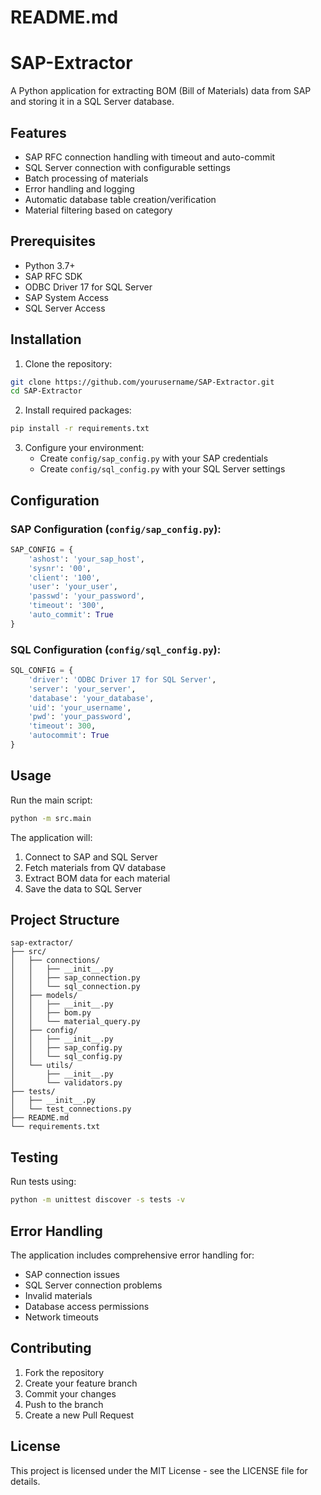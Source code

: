 # README.md

# SAP-Extractor

A Python application for extracting BOM (Bill of Materials) data from SAP and storing it in a SQL Server database.

## Features

- SAP RFC connection handling with timeout and auto-commit
- SQL Server connection with configurable settings
- Batch processing of materials
- Error handling and logging
- Automatic database table creation/verification
- Material filtering based on category

## Prerequisites

- Python 3.7+
- SAP RFC SDK
- ODBC Driver 17 for SQL Server
- SAP System Access
- SQL Server Access

## Installation

1. Clone the repository:
```bash
git clone https://github.com/yourusername/SAP-Extractor.git
cd SAP-Extractor
```

2. Install required packages:
```bash
pip install -r requirements.txt
```

3. Configure your environment:
   - Create `config/sap_config.py` with your SAP credentials
   - Create `config/sql_config.py` with your SQL Server settings

## Configuration

### SAP Configuration (`config/sap_config.py`):
```python
SAP_CONFIG = {
    'ashost': 'your_sap_host',
    'sysnr': '00',
    'client': '100',
    'user': 'your_user',
    'passwd': 'your_password',
    'timeout': '300',
    'auto_commit': True
}
```

### SQL Configuration (`config/sql_config.py`):
```python
SQL_CONFIG = {
    'driver': 'ODBC Driver 17 for SQL Server',
    'server': 'your_server',
    'database': 'your_database',
    'uid': 'your_username',
    'pwd': 'your_password',
    'timeout': 300,
    'autocommit': True
}
```

## Usage

Run the main script:
```bash
python -m src.main
```

The application will:
1. Connect to SAP and SQL Server
2. Fetch materials from QV database
3. Extract BOM data for each material
4. Save the data to SQL Server

## Project Structure

```
sap-extractor/
├── src/
│   ├── connections/
│   │   ├── __init__.py
│   │   ├── sap_connection.py
│   │   └── sql_connection.py
│   ├── models/
│   │   ├── __init__.py
│   │   ├── bom.py
│   │   └── material_query.py
│   ├── config/
│   │   ├── __init__.py
│   │   ├── sap_config.py
│   │   └── sql_config.py
│   └── utils/
│       ├── __init__.py
│       └── validators.py
├── tests/
│   ├── __init__.py
│   └── test_connections.py
├── README.md
└── requirements.txt
```

## Testing

Run tests using:
```bash
python -m unittest discover -s tests -v
```

## Error Handling

The application includes comprehensive error handling for:
- SAP connection issues
- SQL Server connection problems
- Invalid materials
- Database access permissions
- Network timeouts

## Contributing

1. Fork the repository
2. Create your feature branch
3. Commit your changes
4. Push to the branch
5. Create a new Pull Request

## License

This project is licensed under the MIT License - see the LICENSE file for details.